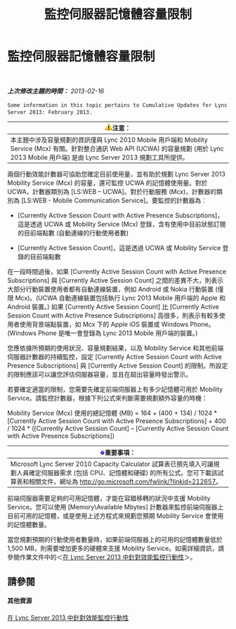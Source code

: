 ﻿---
title: 監控伺服器記憶體容量限制
TOCTitle: 監控伺服器記憶體容量限制
ms:assetid: 1697ea71-6fcf-480d-b4e9-cd79f94d247e
ms:mtpsurl: https://technet.microsoft.com/zh-tw/library/Hh689982(v=OCS.15)
ms:contentKeyID: 49290204
ms.date: 08/10/2015
mtps_version: v=OCS.15
ms.translationtype: HT
---

# 監控伺服器記憶體容量限制

 

_**上次修改主題的時間：** 2013-02-16_

    Some information in this topic pertains to Cumulative Updates for Lync Server 2013: February 2013.

<table>
<thead>
<tr class="header">
<th><img src="images/Hh202161.warning(OCS.15).gif" title="warning" alt="warning" />注意：</th>
</tr>
</thead>
<tbody>
<tr class="odd">
<td>本主題中涉及容量規劃的資訊僅與 Lync 2010 Mobile 用戶端和 Mobility Service (Mcx) 有關。針對整合通訊 Web API (UCWA) 的容量規劃 (用於 Lync 2013 Mobile 用戶端) 是由 Lync Server 2013 規劃工具所提供。</td>
</tr>
</tbody>
</table>


兩個行動效能計數器可協助您確定目前使用量，並有助於規劃 Lync Server 2013 Mobility Service (Mcx) 的容量，還可監控 UCWA 的記憶體使用量。對於 UCWA，計數器類別為 \[LS:WEB – UCWA\]。對於行動服務 (Mcx)，計數器的類別為 \[LS:WEB - Mobile Communication Service\]。要監控的計數器為︰

  - \[Currently Active Session Count with Active Presence Subscriptions\]，這是透過 UCWA 或 Mobility Service (Mcx) 登錄，含有使用中目前狀態訂閱的目前端點數 (自動連線的行動使用者數)

  - \[Currently Active Session Count\]，這是透過 UCWA 或 Mobility Service 登錄的目前端點數

在一段時間過後，如果 \[Currently Active Session Count with Active Presence Subscriptions\] 與 \[Currently Active Session Count\] 之間的差異不大，則表示大部分行動裝置使用者都有自動連線裝置，例如 Android 或 Nokia 行動裝置 (僅限 Mcx)。(UCWA 自動連線裝置包括執行 Lync 2013 Mobile 用戶端的 Apple 和 Android 裝置。) 如果 \[Currently Active Session Count\] 比 \[Currently Active Session Count with Active Presence Subscriptions\] 高很多，則表示有較多使用者使用背景端點裝置，如 Mcx 下的 Apple iOS 裝置或 Windows Phone。(Windows Phone 是唯一會登錄為 Lync 2013 Mobile 用戶端的裝置。)

您應依據所預期的使用狀況、容量規劃結果，以及 Mobility Service 和其他前端伺服器計數器的持續監控，設定 \[Currently Active Session Count with Active Presence Subscriptions\] 與 \[Currently Active Session Count\] 的限制。所設定的限制應該可以讓您評估伺服器容量，並且在超出容量時發出警示。

若要確定適當的限制，您需要先確定前端伺服器上有多少記憶體可用於 Mobility Service。請監控計數器，根據下列公式來判斷需要規劃額外容量的時機：

Mobility Service (Mcx) 使用的總記憶體 (MB) = 164 + (400 + 134) / 1024 \* \[Currently Active Session Count with Active Presence Subscriptions\] + 400 / 1024 \* (\[Currently Active Session Count\] – \[Currently Active Session Count with Active Presence Subscriptions\])

<table>
<thead>
<tr class="header">
<th><img src="images/Gg412908.important(OCS.15).gif" title="important" alt="important" />重要事項：</th>
</tr>
</thead>
<tbody>
<tr class="odd">
<td>Microsoft Lync Server 2010 Capacity Calculator 試算表已預先填入可讓規劃人員確定伺服器需求 (包括 CPU、記憶體和硬碟) 的所有公式。您可下載該試算表和相關文件，網址為 <a href="http://go.microsoft.com/fwlink/?linkid=212657" class="uri">http://go.microsoft.com/fwlink/?linkid=212657</a>。</td>
</tr>
</tbody>
</table>


前端伺服器需要足夠的可用記憶體，才能在容錯移轉的狀況中支援 Mobility Service。您可以使用 \[Memory\\Available Mbytes\] 計數器來監控前端伺服器上目前可用的記憶體，或是使用上述方程式來規劃您預期 Mobility Service 會使用的記憶體數量。

當您規劃預期的行動使用者數量時，如果前端伺服器上的可用的記憶體數量低於 1,500 MB，則需要增加更多的硬體來支援 Mobility Service。如需詳細資訊，請參閱作業文件中的＜[在 Lync Server 2013 中針對效能監控行動性](lync-server-2013-monitoring-mobility-for-performance.md)＞。

## 請參閱

#### 其他資源

[在 Lync Server 2013 中針對效能監控行動性](lync-server-2013-monitoring-mobility-for-performance.md)

